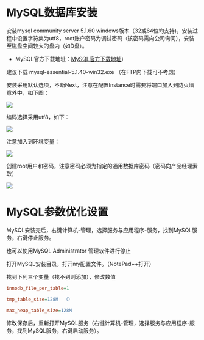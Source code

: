 # MySQL数据库安装

安装mysql community server 5.1.60 windows版本（32或64位均支持\)，安装过程中设置字符集为utf8，root账户密码为调试密码（该密码需向公司询问），安装至磁盘空间较大的盘内（如D盘）。

* MySQL官方下载地址：[MySQL官方下载地址](http://downloads.mysql.com/archives/community/)\)

建议下载 mysql-essential-5.1.40-win32.exe （在FTP内下载可不考虑）

安装采用默认选项，不断Next，注意在配置Instance时需要将端口加入到防火墙意外中，如下图：

![](http://ww1.sinaimg.cn/large/006R5gQQgy1fgjst6srz9j30e30aqdgm.jpg)

编码选择采用utf8，如下：

![](http://ww1.sinaimg.cn/large/006R5gQQgy1fgjst6rzixj30e00ammyo.jpg)

注意加入到环境变量：

![](http://ww1.sinaimg.cn/large/006R5gQQgy1fgjst6txd5j30e00amaba.jpg)

创建root用户和密码，注意密码必须为指定的通用数据库密码（密码向产品经理索取）

![](http://ww1.sinaimg.cn/large/006R5gQQgy1fgjst6ssc0j30e00amjsk.jpg)

# MySQL参数优化设置

MySQL安装完后，右键计算机-管理，选择服务与应用程序-服务，找到MySQL服务，右键停止服务。

也可以使用MySQL Administrator 管理软件进行停止

打开MySQL安装目录，打开my配置文件。（NotePad++打开）

找到下列三个变量（找不到则添加），修改数值

```ini
innodb_file_per_table=1

tmp_table_size=128M  （）

max_heap_table_size=128M
```

修改保存后，重新打开MySQL服务（右键计算机-管理，选择服务与应用程序-服务，找到MySQL服务，右键启动服务）。

